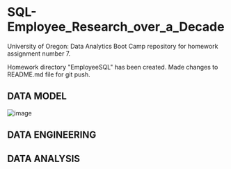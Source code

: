 # SQL-Employee_Research_over_a_Decade
University of Oregon: Data Analytics Boot Camp repository for homework assignment number 7.

Homework directory "EmployeeSQL" has been created.  Made changes to README.md file for git push.

## DATA MODEL
![image](https://user-images.githubusercontent.com/74878952/109578887-d87d8380-7aac-11eb-89a6-c4633e7716b1.png)

## DATA ENGINEERING

## DATA ANALYSIS

